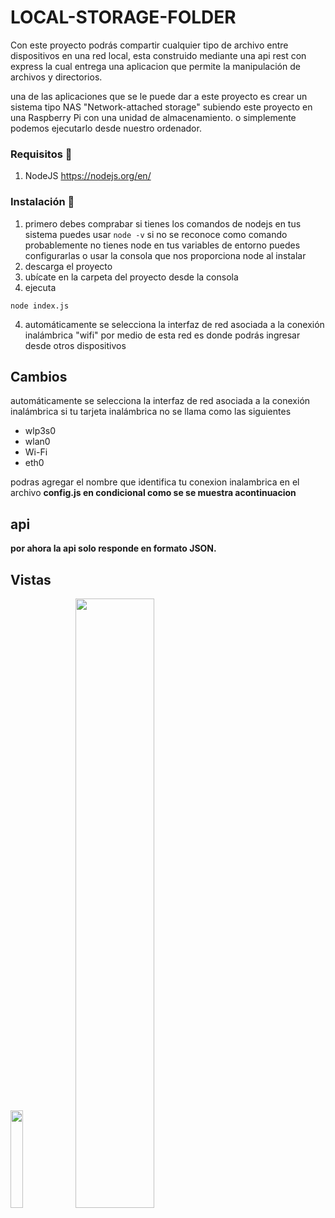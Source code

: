 # LOCAL-STORAGE-FOLDER

Con este proyecto podrás compartir cualquier tipo de archivo entre dispositivos en una red local, esta construido mediante una api rest con express la cual entrega una aplicacion que permite la manipulación de archivos y directorios.

una de las aplicaciones que se le puede dar a este proyecto  es  crear un sistema tipo NAS "Network-attached storage" subiendo este proyecto en una Raspberry Pi con una unidad de almacenamiento.
o simplemente podemos ejecutarlo desde nuestro ordenador.
### Requisitos 🔧
 1) NodeJS https://nodejs.org/en/


### Instalación 🚀
1) primero debes comprabar si tienes los comandos de nodejs en  tus sistema puedes usar ```` node -v ```` si no se reconoce como comando probablemente no tienes node en tus variables de entorno puedes configurarlas o usar la consola que nos proporciona node al instalar
2) descarga el proyecto 
2) ubícate en la carpeta del proyecto desde la consola 
3) ejecuta
 ````
 node index.js
 ````
 4) automáticamente se selecciona la interfaz de red asociada a la conexión inalámbrica "wifi" por medio de esta red es donde podrás ingresar desde otros dispositivos
 
 

## Cambios
   automáticamente se selecciona la interfaz de red asociada a la conexión inalámbrica si tu tarjeta inalámbrica no se llama como las siguientes
   <ul><li>wlp3s0</li><li>wlan0</li><li>Wi-Fi</li><li>eth0</li></ul>
   podras agregar el nombre que identifica tu conexion inalambrica en el archivo  <strong> config.js <strong>  en condicional como se se muestra acontinuacion
   
   
  

## api 
por ahora la api solo responde en formato JSON.

## Vistas 

<img src="https://i.ibb.co/M7sj63Y/Screenshot-2021-02-01-12-10-22-934-com-android-chrome.jpg" width="20%">

<img src="https://i.ibb.co/Kz1tVL9/Captura-de-pantalla-de-2021-02-01-12-09-56.png" width="50%">


